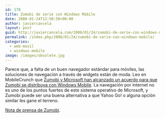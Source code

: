 ```yaml
---
id: 178
title: Zumobi de serie con Windows Mobile
date: 2008-01-24T12:50:58+00:00
author: javiercancela
layout: post
guid: http://javiercancela.com/2008/01/24/zumobi-de-serie-con-windows-mobile/
permalink: /index.php/2008/01/24/zumobi-de-serie-con-windows-mobile/
categories:
  - web-movil
  - windows-mobile
image: /images/obsolete.jpg
---
```

Parece que, a falta de un buen navegador estándar para móviles, las soluciones de navegación a través de widgets están de moda. Leo en MobileCrunch que [Zumobi y Microsoft han alcanzado un acuerdo para que Zumobi se distribuya con Windows Mobile](http://mobilecrunch.com/2008/01/23/zumobi-to-be-distributed-on-windows-mobile/ "Zumobi to be Distributed on Windows Mobile"). La navegación por internet no es uno de los puntos fuertes de este sistema operativo de Microsoft, y Zumobi puede ser una buena alternativa a que Yahoo Go! o alguna opción similar les gane el terreno.

[Nota de prensa de Zumobi](http://www.zumobi.com/newspressreleases.html "ZUMOBI ANNOUNCES NEW PARTNERSHIP WITH MICROSOFT").